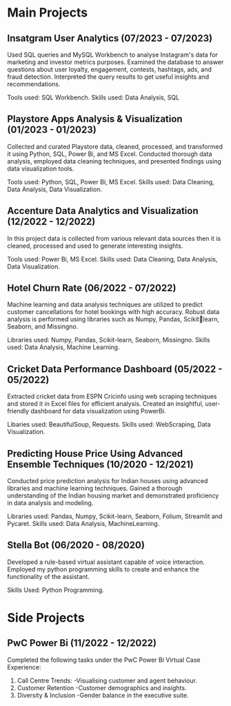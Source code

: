 # Main Projects

## Insatgram User Analytics (07/2023 - 07/2023)

Used SQL queries and MySQL Workbench to analyse Instagram's data for marketing and investor metrics purposes.
Examined the database to answer questions about user loyalty, engagement, contests, hashtags, ads, and fraud detection.
Interpreted the query results to get useful insights and recommendations.

Tools used: SQL Workbench.
Skills used: Data Analysis, SQL 

## Playstore Apps Analysis & Visualization (01/2023 - 01/2023)

Collected and curated Playstore data, cleaned, processed, and transformed it using Python, SQL, Power Bi, and MS Excel.
Conducted thorough data analysis, employed data cleaning techniques, and presented findings using data visualization tools.

Tools used: Python, SQL, Power Bi, MS Excel.
Skills used: Data Cleaning, Data Analysis, Data Visualization.

## Accenture Data Analytics and Visualization (12/2022 - 12/2022)

In this project data is collected from various relevant data sources then it is cleaned, processed and used to generate interesting insights.

Tools used: Power Bi, MS Excel.
Skills used: Data Cleaning, Data Analysis, Data Visualization.
    

## Hotel Churn Rate (06/2022 - 07/2022)

Machine learning and data analysis techniques are utilized to predict customer cancellations for hotel bookings with high accuracy.
Robust data analysis is performed using libraries such as Numpy, Pandas, Scikitlearn, Seaborn, and Missingno.

Libraries used: Numpy, Pandas, Scikit-learn, Seaborn, Missingno.
Skills used: Data Analysis, Machine Learning.


## Cricket Data Performance Dashboard (05/2022 - 05/2022)

Extracted cricket data from ESPN Cricinfo using web scraping techniques and stored it in Excel files for efficient analysis.
Created an insightful, user-friendly dashboard for data visualization using PowerBi.

Libaries used: BeautifulSoup, Requests.
Skills used: WebScraping, Data Visualization.


## Predicting House Price Using Advanced Ensemble Techniques (10/2020 - 12/2021)

Conducted price prediction analysis for Indian houses using advanced libraries and machine learning techniques.
Gained a thorough understanding of the Indian housing market and demonstrated proficiency in data analysis and modeling.

Libraries used: Pandas, Numpy, Scikit-learn, Seaborn, Folium, Streamlit and Pycaret.
Skills used: Data Analysis, MachineLearning.


## Stella Bot (06/2020 - 08/2020)

Developed a rule-based virtual assistant capable of voice interaction.
Employed my python programming skills to create and enhance the functionality of the assistant.

Skills Used: Python Programming.


# Side Projects


## PwC Power Bi (11/2022 - 12/2022)

Completed the following tasks under the PwC Power Bi Virtual Case Experience:
1. Call Centre Trends:
    -Visualising customer and agent behaviour.
2. Customer Retention
    -Customer demographics and insights.
3. Diversity & Inclusion
    -Gender balance in the executive suite.


